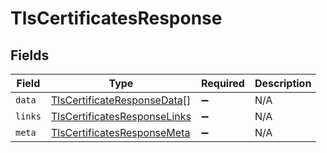 # TlsCertificatesResponse


## Fields

| Field                                                                               | Type                                                                                | Required                                                                            | Description                                                                         |
| ----------------------------------------------------------------------------------- | ----------------------------------------------------------------------------------- | ----------------------------------------------------------------------------------- | ----------------------------------------------------------------------------------- |
| `data`                                                                              | [TlsCertificateResponseData](../../models/shared/tlscertificateresponsedata.md)[]   | :heavy_minus_sign:                                                                  | N/A                                                                                 |
| `links`                                                                             | [TlsCertificatesResponseLinks](../../models/shared/tlscertificatesresponselinks.md) | :heavy_minus_sign:                                                                  | N/A                                                                                 |
| `meta`                                                                              | [TlsCertificatesResponseMeta](../../models/shared/tlscertificatesresponsemeta.md)   | :heavy_minus_sign:                                                                  | N/A                                                                                 |
